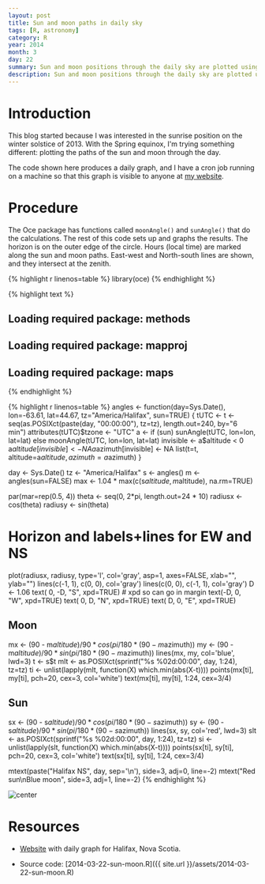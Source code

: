 ```yaml
---
layout: post
title: Sun and moon paths in daily sky
tags: [R, astronomy]
category: R
year: 2014
month: 3
day: 22
summary: Sun and moon positions through the daily sky are plotted using R.
description: Sun and moon positions through the daily sky are plotted using R.
---
```


# Introduction

This blog started because I was interested in the sunrise position on the winter solstice of 2013.  With the Spring equinox, I'm trying something different: plotting the paths of the sun and moon through the day.

The code shown here produces a daily graph, and I have a cron job running on a machine so that this graph is visible to anyone at [my website](http://emit.phys.ocean.dal.ca/~kelley/sunmoon).

# Procedure

The Oce package has functions called ``moonAngle()`` and ``sunAngle()`` that do the calculations.  The rest of this code sets up and graphs the results.  The horizon is on the outer edge of the circle.  Hours (local time) are marked along the sun and moon paths.  East-west and North-south lines are shown, and they intersect at the zenith.


{% highlight r linenos=table %}
library(oce)
{% endhighlight %}



{% highlight text %}
## Loading required package: methods
## Loading required package: mapproj
## Loading required package: maps
{% endhighlight %}



{% highlight r linenos=table %}
angles <- function(day=Sys.Date(), lon=-63.61, lat=44.67, tz="America/Halifax", sun=TRUE)
{
    tUTC <- t <- seq(as.POSIXct(paste(day, "00:00:00"), tz=tz), length.out=240, by="6 min")
    attributes(tUTC)$tzone <- "UTC"
    a <- if (sun) sunAngle(tUTC, lon=lon, lat=lat) else moonAngle(tUTC, lon=lon, lat=lat)
    invisible <- a$altitude < 0
    a$altitude[invisible] <- NA
    a$azimuth[invisible] <- NA
    list(t=t, altitude=a$altitude, azimuth=a$azimuth)
}

day <- Sys.Date()
tz <- "America/Halifax"
s <- angles()
m <- angles(sun=FALSE)
max <- 1.04 * max(c(s$altitude, m$altitude), na.rm=TRUE)

par(mar=rep(0.5, 4))
theta <- seq(0, 2*pi, length.out=24 * 10)
radiusx <- cos(theta)
radiusy <- sin(theta)

# Horizon and labels+lines for EW and NS
plot(radiusx, radiusy, type='l', col='gray', asp=1, axes=FALSE, xlab="", ylab="")
lines(c(-1, 1), c(0, 0), col='gray')
lines(c(0, 0), c(-1, 1), col='gray')
D <- 1.06
text( 0, -D, "S", xpd=TRUE) # xpd so can go in margin
text(-D,  0, "W", xpd=TRUE)
text( 0,  D, "N", xpd=TRUE)
text( D,  0, "E", xpd=TRUE)

## Moon
mx <- (90 - m$altitude) / 90 * cos(pi / 180 * (90 - m$azimuth))
my <- (90 - m$altitude) / 90 * sin(pi / 180 * (90 - m$azimuth))
lines(mx, my, col='blue', lwd=3)
t <- s$t
mlt <- as.POSIXct(sprintf("%s %02d:00:00", day, 1:24), tz=tz)
ti <- unlist(lapply(mlt, function(X) which.min(abs(X-t))))
points(mx[ti], my[ti], pch=20, cex=3, col='white')
text(mx[ti], my[ti], 1:24, cex=3/4)

## Sun
sx <- (90 - s$altitude) / 90 *  cos(pi / 180 * (90 - s$azimuth))
sy <- (90 - s$altitude) / 90 *  sin(pi / 180 * (90 - s$azimuth))
lines(sx, sy, col='red', lwd=3)
slt <- as.POSIXct(sprintf("%s %02d:00:00", day, 1:24), tz=tz)
si <- unlist(lapply(slt, function(X) which.min(abs(X-t))))
points(sx[ti], sy[ti], pch=20, cex=3, col='white')
text(sx[ti], sy[ti], 1:24, cex=3/4)

mtext(paste("Halifax NS", day, sep='\n'), side=3, adj=0, line=-2)
mtext("Red sun\nBlue moon", side=3, adj=1, line=-2)
{% endhighlight %}

![center](http://dankelley.github.io/figs/2014-03-22-sun-moon/sunmoon.png) 

# Resources

* [Website](http://emit.phys.ocean.dal.ca/~kelley/sunmoon/) with daily graph for Halifax, Nova Scotia.

* Source code: [2014-03-22-sun-moon.R]({{ site.url }}/assets/2014-03-22-sun-moon.R)
